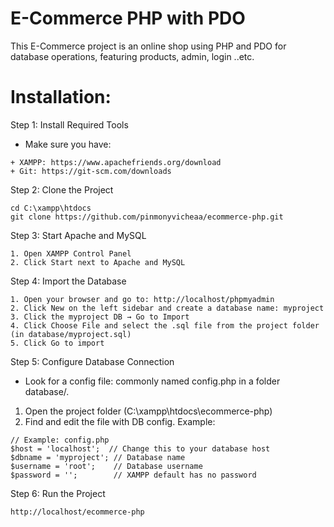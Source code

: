 # E-Commerce PHP with PDO

This E-Commerce project is an online shop using PHP and PDO for database operations, featuring products, admin, login ..etc.

# Installation:

Step 1: Install Required Tools

- Make sure you have:
```
+ XAMPP: https://www.apachefriends.org/download
+ Git: https://git-scm.com/downloads
```

Step 2: Clone the Project
```
cd C:\xampp\htdocs
git clone https://github.com/pinmonyvicheaa/ecommerce-php.git
```

Step 3: Start Apache and MySQL
```
1. Open XAMPP Control Panel
2. Click Start next to Apache and MySQL
```

Step 4: Import the Database

```
1. Open your browser and go to: http://localhost/phpmyadmin
2. Click New on the left sidebar and create a database name: myproject
3. Click the myproject DB → Go to Import
4. Click Choose File and select the .sql file from the project folder (in database/myproject.sql)
5. Click Go to import
```

Step 5: Configure Database Connection

- Look for a config file: commonly named config.php in a folder database/.
  
1. Open the project folder (C:\xampp\htdocs\ecommerce-php)
2. Find and edit the file with DB config. Example:
```
// Example: config.php
$host = 'localhost';  // Change this to your database host
$dbname = 'myproject'; // Database name
$username = 'root';    // Database username
$password = '';        // XAMPP default has no password
```

Step 6: Run the Project

```
http://localhost/ecommerce-php
```
